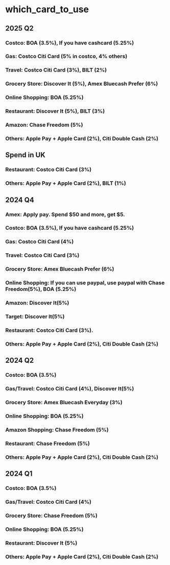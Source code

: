 # which_card_to_use
## 2025 Q2
### Costco: BOA (3.5%), If you have cashcard (5.25%)
### Gas: Costco Citi Card (5% in costco, 4% others)
### Travel: Costco Citi Card (3%), BILT (2%)
### Grocery Store: Discover It (5%), Amex Bluecash Prefer (6%)
### Online Shopping: BOA (5.25%)
### Restaurant: Discover It (5%), BILT (3%)
### Amazon: Chase Freedom (5%)
### Others: Apple Pay + Apple Card (2%), Citi Double Cash (2%)

## Spend in UK
### Restaurant: Costco Citi Card (3%)
### Others: Apple Pay + Apple Card (2%), BILT (1%)

## 2024 Q4
### Amex: Apply pay. Spend $50 and more, get $5.
### Costco: BOA (3.5%), If you have cashcard (5.25%)
### Gas: Costco Citi Card (4%)
### Travel: Costco Citi Card (3%)
### Grocery Store: Amex Bluecash Prefer (6%)
### Online Shopping: If you can use paypal, use paypal with Chase Freedom(5%), BOA (5.25%)
### Amazon: Discover It(5%)
### Target: Discover It(5%)
### Restaurant: Costco Citi Card (3%).
### Others: Apple Pay + Apple Card (2%), Citi Double Cash (2%)



## 2024 Q2
### Costco: BOA (3.5%)
### Gas/Travel: Costco Citi Card (4%), Discover It(5%)
### Grocery Store: Amex Bluecash Everyday (3%)
### Online Shopping: BOA (5.25%)
### Amazon Shopping: Chase Freedom (5%)
### Restaurant: Chase Freedom (5%)
### Others: Apple Pay + Apple Card (2%), Citi Double Cash (2%)

## 2024 Q1
### Costco: BOA (3.5%)
### Gas/Travel: Costco Citi Card (4%)
### Grocery Store: Chase Freedom (5%)
### Online Shopping: BOA (5.25%)
### Restaurant: Discover It (5%)
### Others: Apple Pay + Apple Card (2%), Citi Double Cash (2%)
